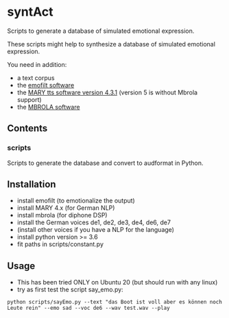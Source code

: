 # syntAct
Scripts to generate a database of simulated emotional expression.

These scripts might help to synthesize a database of simulated emotional expression.

You need in addition:

* a text corpus 
* the [emofilt software](http://emofilt.syntheticspeech.de/)
* the [MARY tts software version 4.3.1](http://mary.dfki.de/download/index.html#mary-tts-4x) (version 5 is without Mbrola support)
* the [MBROLA software](https://github.com/numediart/MBROLA)

## Contents
### scripts
Scripts to generate the database and convert to audformat in Python.

## Installation

* install emofilt (to emotionalize the output)
* install MARY 4.x (for German NLP)
* install mbrola (for diphone DSP)
* install the German voices de1, de2, de3, de4, de6, de7
* (install other voices if you have a NLP for the language)
* install python version >= 3.6
* fit paths in scripts/constant.py

## Usage

* This has been tried ONLY on Ubuntu 20 (but should run with any linux)
* try as first test the script say_emo.py:
```
python scripts/sayEmo.py --text "das Boot ist voll aber es können noch Leute rein" --emo sad --voc de6 --wav test.wav --play
```